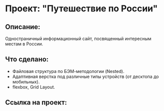 # Проект: "Путешествие по России"

## Описание:
Одностраничный информационный сайт, посвященный интересным местам в России.

## Что сделано:
- Файловая структура по БЭМ-методологии (Nested).
- Адаптивная верстка под различные типы устройств (от десктопа до мобильных).
- flexbox, Grid Layout.

## Ссылка на проект: